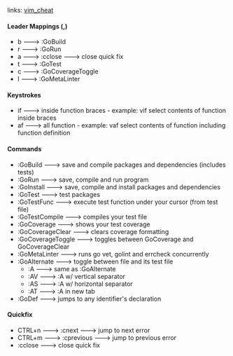 links: [vim_cheat](http://www.worldtimzone.com/res/vi.html)

#### Leader Mappings (,)

* b ---> :GoBuild
* r ---> :GoRun
* a ---> :cclose ---> close quick fix
* t ---> :GoTest
* c ---> :GoCoverageToggle
* l ---> :GoMetaLinter

#### Keystrokes

* if ---> inside function braces - example: vif select contents of function inside braces
* af ---> all function - example: vaf select contents of function including function definition

#### Commands

* :GoBuild ---> save and compile packages and dependencies (includes tests)
* :GoRun ---> save, compile and run program
* :GoInstall ---> save, compile and install packages and dependencies
* :GoTest ---> test packages
* :GoTestFunc ---> execute test function under your cursor (from test file)
* :GoTestCompile ---> compiles your test file
* :GoCoverage ---> shows your test coverage
* :GoCoverageClear ---> clears coverage formatting
* :GoCoverageToggle ---> toggles between GoCoverage and GoCoverageClear
* :GoMetaLinter ---> runs go vet, golint and errcheck concurrently
* :GoAlternate ---> toggle between file and its test file
  * :A ---> same as :GoAlternate
  * :AV ---> :A w/ vertical separator
  * :AS ---> :A w/ horizontal separator
  * :AT ---> :A in new tab
* :GoDef ---> jumps to any identifier's declaration

#### Quickfix

* CTRL+n ---> :cnext ---> jump to next error
* CTRL+m ---> :cprevious ---> jump to previous error
* :cclose ---> close quick fix
